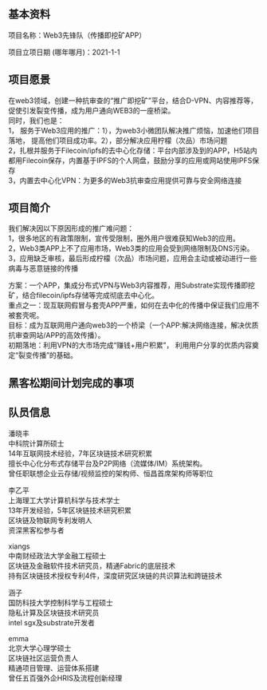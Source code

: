 ## 基本资料

项目名称：Web3先锋队（传播即挖矿APP）

项目立项日期 (哪年哪月)：2021-1-1

## 项目愿景
   在web3领域，创建一种抗审查的“推广即挖矿”平台，结合D-VPN、内容推荐等，促使引发裂变传播，成为用户通向WEB3的一座桥梁。  
   同时，我们也是：  
    1， 服务于Web3应用的推广：1），为web3小微团队解决推广烦恼，加速他们项目落地，  提高他们项目成功率。2），部分解决应用柠檬（次品）市场问题  
    2，扎根并服务于Filecoin/ipfs的去中心化存储：平台内部涉及到的APP，H5站内都用Filecoin保存，内置基于IPFS的个人网盘，鼓励分享的应用或网站使用IPFS保存  
    3，内置去中心化VPN：为更多的Web3抗审查应用提供可靠与安全网络连接    

## 项目简介    
  我们解决因以下原因形成的推广难问题：  
   1，很多地区的有政策限制，宣传受限制，圈外用户很难获知Web3的应用。  
   2，Web3类APP上不了应用市场，Web3类的应用会受到网络限制及DNS污染。  
   3，应用缺乏审核，最后形成柠檬（次品）市场问题，应用会主动或被动进行一些病毒与恶意链接的传播  
  
  方案：一个APP，集成分布式VPN与Web3内容推荐，用Substrate实现传播即挖矿，结合filecoin/ipfs存储等完成彻底去中心化。  
  重点之一：现互联网假冒与套壳APP严重，如何在去中化的传播中保证我们应用不被套壳呢。  
  目标：成为互联网用户通向web3的一个桥梁（一个APP:解决网络连接，解决优质抗审查网站/APP的高效传播）。  
  初期落地：利用VPN的大市场完成“赚钱+用户积累”， 利用用户分享的优质内容奠定“裂变传播”的基础。





## 黑客松期间计划完成的事项



## 队员信息

潘晓丰  
中科院计算所硕士  
14年互联网技术经验，7年区块链技术研究积累  
擅长中心化分布式存储平台及P2P网络（流媒体/IM）系统架构。  
曾任职联想企业云存储/视频监控的架构师、恒昌首席架构师等职位    

李乙平  
上海理工大学计算机科学与技术学士  
13年开发经验，5年区块链技术研究积累  
区块链及物联网专利发明人  
资深黑客松参与者  

xiangs  
中南财经政法大学金融工程硕士  
区块链及金融软件技术研究员，精通Fabric的底层技术  
持有区块链技术授权专利4件，深度研究区块链的共识算法和跨链技术    

涵子  
国防科技大学控制科学与工程硕士  
隐私计算及区块链技术研究员  
intel sgx及substrate开发者    

emma  
北京大学心理学硕士  
区块链社区运营负责人  
精通项目管理、运营体系搭建  
曾任五百强外企HRIS及流程创新经理    

